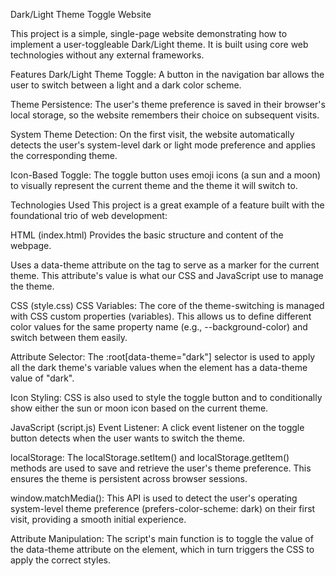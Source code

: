 Dark/Light Theme Toggle Website

This project is a simple, single-page website demonstrating how to implement a user-toggleable Dark/Light theme. It is built using core web technologies without any external frameworks.

Features
Dark/Light Theme Toggle: A button in the navigation bar allows the user to switch between a light and a dark color scheme.

Theme Persistence: The user's theme preference is saved in their browser's local storage, so the website remembers their choice on subsequent visits.

System Theme Detection: On the first visit, the website automatically detects the user's system-level dark or light mode preference and applies the corresponding theme.

Icon-Based Toggle: The toggle button uses emoji icons (a sun and a moon) to visually represent the current theme and the theme it will switch to.

Technologies Used
This project is a great example of a feature built with the foundational trio of web development:

HTML (index.html)
Provides the basic structure and content of the webpage.

Uses a data-theme attribute on the <html> tag to serve as a marker for the current theme. This attribute's value is what our CSS and JavaScript use to manage the theme.

CSS (style.css)
CSS Variables: The core of the theme-switching is managed with CSS custom properties (variables). This allows us to define different color values for the same property name (e.g., --background-color) and switch between them easily.

Attribute Selector: The :root[data-theme="dark"] selector is used to apply all the dark theme's variable values when the <html> element has a data-theme value of "dark".

Icon Styling: CSS is also used to style the toggle button and to conditionally show either the sun or moon icon based on the current theme.

JavaScript (script.js)
Event Listener: A click event listener on the toggle button detects when the user wants to switch the theme.

localStorage: The localStorage.setItem() and localStorage.getItem() methods are used to save and retrieve the user's theme preference. This ensures the theme is persistent across browser sessions.

window.matchMedia(): This API is used to detect the user's operating system-level theme preference (prefers-color-scheme: dark) on their first visit, providing a smooth initial experience.

Attribute Manipulation: The script's main function is to toggle the value of the data-theme attribute on the <html> element, which in turn triggers the CSS to apply the correct styles.